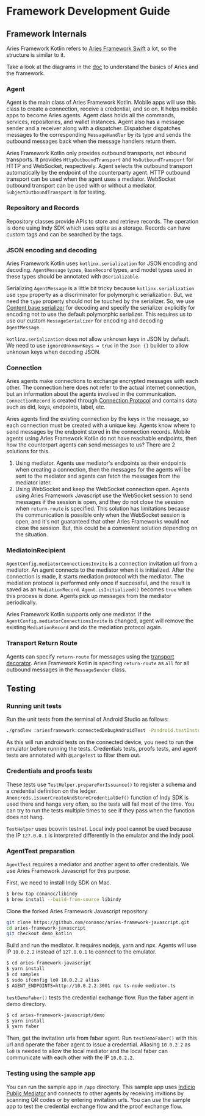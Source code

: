 # Framework Development Guide

## Framework Internals

Aries Framework Kotlin refers to [Aries Framework Swift](https://github.com/hyperledger/aries-framework-swift) a lot, so the structure is similar to it.

Take a look at the diagrams in the [doc](https://github.com/hyperledger/aries-framework-swift/blob/main/doc/dev_general.md) to understand the basics of Aries and the framework.

### Agent

Agent is the main class of Aries Framework Kotlin. Mobile apps will use this class to create a connection, receive a credential, and so on. It helps mobile apps to become Aries agents. Agent class holds all the commands, services, repositories, and wallet instances. Agent also has a message sender and a receiver along with a dispatcher. Dispatcher dispatches messages to the corresponding `MessageHandler` by its type and sends the outbound messages back when the message handlers return them.

Aries Framework Kotlin only provides outbound transports, not inbound transports. It provides `HttpOutboundTransport` and `WsOutboundTransport` for HTTP and WebSocket, respectively. Agent selects the outbound transport automatically by the endpoint of the counterparty agent. HTTP outbound transport can be used when the agent uses a mediator. WebSocket outbound transport can be used with or without a mediator. `SubjectOutboundTransport` is for testing.

### Repository and Records

Repository classes provide APIs to store and retrieve records. The operation is done using Indy SDK which uses sqlite as a storage. Records can have custom tags and can be searched by the tags.

### JSON encoding and decoding

Aries Framework Kotlin uses `kotlinx.serialization` for JSON encoding and decoding. `AgentMessage` types, `BaseRecord` types, and model types used in these types should be annotated with `@Serializable`.

Serializing `AgentMessage` is a little bit tricky because `kotlinx.serialization` use `type` property as a discriminator for polymorphic serialization. But, we need the `type` property should not be touched by the serializer.
So, we use [Content base serializer](https://kotlinlang.org/api/kotlinx.serialization/kotlinx-serialization-json/kotlinx.serialization.json/-json-content-polymorphic-serializer) for decoding and specify the serializer explicitly for encoding not to use the default polymorphic serializer. This requires us to use our custom `MessageSerializer` for encoding and decoding `AgentMessage`.

`kotlinx.serialization` does not allow unknown keys in JSON by default. We need to use `ignoreUnknownKeys = true` in the `Json {}` builder to allow unknown keys when decoding JSON.

### Connection

Aries agents make connections to exchange encrypted messages with each other. The connection here does not refer to the actual internet connection, but an information about the agents involved in the communication. `ConnectionRecord` is created through [Connection Protocol](https://github.com/hyperledger/aries-rfcs/tree/main/features/0160-connection-protocol) and contains data such as did, keys, endpoints, label, etc.

Aries agents find the existing connection by the keys in the message, so each connection must be created with a unique key. Agents know where to send messages by the endpoint stored in the connection records. Mobile agents using Aries Framework Kotlin do not have reachable endpoints, then how the counterpart agents can send messages to us? There are 2 solutions for this.
1. Using mediator. Agents use mediator's endpoints as their endpoints when creating a connection, then the messages for the agents will be sent to the mediator and agents can fetch the messages from the mediator later.
2. Using WebSocket and keep the WebSocket connection open. Agents using Aries Framework Javascript use the WebSocket session to send messages if the session is open, and they do not close the session when `return-route` is specified. This solution has limitations because the communication is possible only when the WebSocket session is open, and it's not guaranteed that other Aries Frameworks would not close the session. But, this could be a convenient solution depending on the situation.

### MediatoinRecipient

`AgentConfig.mediatorConnectionsInvite` is a connection invitation url from a mediator. An agent connects to the mediator when it is initialized. After the connection is made, it starts mediation protocol with the mediator. The mediation protocol is performed only once if successful, and the result is saved as an `MediationRecord`. `Agent.isInitialized()` becomes `true` when this process is done. Agents pick up messages from the mediator periodically.

Aries Framework Kotlin supports only one mediator. If the `AgentConfig.mediatorConnectionsInvite` is changed, agent will remove the existing `MediationRecord` and do the mediation protocol again.

### Transport Return Route

Agents can specify `return-route` for messages using the [transport decorator](https://github.com/hyperledger/aries-rfcs/tree/main/features/0092-transport-return-route). Aries Framework Kotlin is specifing `return-route` as `all` for all outbound messages in the `MessageSender` class.

## Testing

### Running unit tests

Run the unit tests from the terminal of Android Studio as follows:

```bash
./gradlew :ariesframework:connectedDebugAndroidTest -Pandroid.testInstrumentationRunnerArguments.notAnnotation=androidx.test.filters.LargeTest
```

As this will run android tests on the connected device, you need to run the emulator before running the tests. Credentials tests, proofs tests, and agent tests are annotated with `@LargeTest` to filter them out.

### Credentials and proofs tests

These tests use `TestHelper.prepareForIssuance()` to register a schema and a credential definition on the ledger.
`Anoncreds.issuerCreateAndStoreCredentialDef()` function of Indy SDK is used there and hangs very often, so the tests will fail most of the time. You can try to run the tests multiple times to see if they pass when the function does not hang.

`TestHelper` uses bcovrin testnet. Local indy pool cannot be used because the IP `127.0.0.1` is interpreted differently in the emulator and the indy pool.

### AgentTest preparation

`AgentTest` requires a mediator and another agent to offer credentials. We use Aries Framework Javascript for this purpose.

First, we need to install Indy SDK on Mac.
```bash
$ brew tap conanoc/libindy
$ brew install --build-from-source libindy
```

Clone the forked Aries Framework Javascript repository.
```bash
git clone https://github.com/conanoc/aries-framework-javascript.git
cd aries-framework-javascript
git checkout demo_kotlin
```

Build and run the mediator. It requires nodejs, yarn and npx.
Agents will use IP `10.0.2.2` instead of `127.0.0.1` to connect to the emulator.
```bash
$ cd aries-framework-javascript
$ yarn install
$ cd samples
$ sudo ifconfig lo0 10.0.2.2 alias
$ AGENT_ENDPOINTS=http://10.0.2.2:3001 npx ts-node mediator.ts
```

`testDemoFaber()` tests the credential exchange flow.
Run the faber agent in demo directory.
```bash
$ cd aries-framework-javascript/demo
$ yarn install
$ yarn faber
```

Then, get the invitation urls from faber agent.
Run `testDemoFaber()` with this url and operate the faber agent to issue a credential.
Aliasing `10.0.2.2` as `lo0` is needed to allow the local mediator and the local faber can communicate with each other with the IP `10.0.2.2`.

### Testing using the sample app

You can run the sample app in `/app` directory. This sample app uses [Indicio Public Mediator](https://indicio-tech.github.io/mediator/) and connects to other agents by receiving invitions by scanning QR codes or by entering invitation urls. You can use the sample app to test the credential exchange flow and the proof exchange flow.
